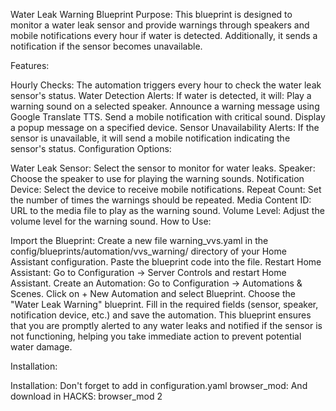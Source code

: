 Water Leak Warning Blueprint
Purpose:
This blueprint is designed to monitor a water leak sensor and provide warnings through speakers and mobile notifications every hour if water is detected. Additionally, it sends a notification if the sensor becomes unavailable.

Features:

Hourly Checks: The automation triggers every hour to check the water leak sensor's status.
Water Detection Alerts: If water is detected, it will:
Play a warning sound on a selected speaker.
Announce a warning message using Google Translate TTS.
Send a mobile notification with critical sound.
Display a popup message on a specified device.
Sensor Unavailability Alerts: If the sensor is unavailable, it will send a mobile notification indicating the sensor's status.
Configuration Options:

Water Leak Sensor: Select the sensor to monitor for water leaks.
Speaker: Choose the speaker to use for playing the warning sounds.
Notification Device: Select the device to receive mobile notifications.
Repeat Count: Set the number of times the warnings should be repeated.
Media Content ID: URL to the media file to play as the warning sound.
Volume Level: Adjust the volume level for the warning sound.
How to Use:

Import the Blueprint:
Create a new file warning_vvs.yaml in the config/blueprints/automation/vvs_warning/ directory of your Home Assistant configuration.
Paste the blueprint code into the file.
Restart Home Assistant: Go to Configuration -> Server Controls and restart Home Assistant.
Create an Automation:
Go to Configuration -> Automations & Scenes.
Click on + New Automation and select Blueprint.
Choose the "Water Leak Warning" blueprint.
Fill in the required fields (sensor, speaker, notification device, etc.) and save the automation.
This blueprint ensures that you are promptly alerted to any water leaks and notified if the sensor is not functioning, helping you take immediate action to prevent potential water damage.

Installation:

Installation:
Don't forget to add in configuration.yaml
browser_mod:
And download in HACKS: browser_mod 2
